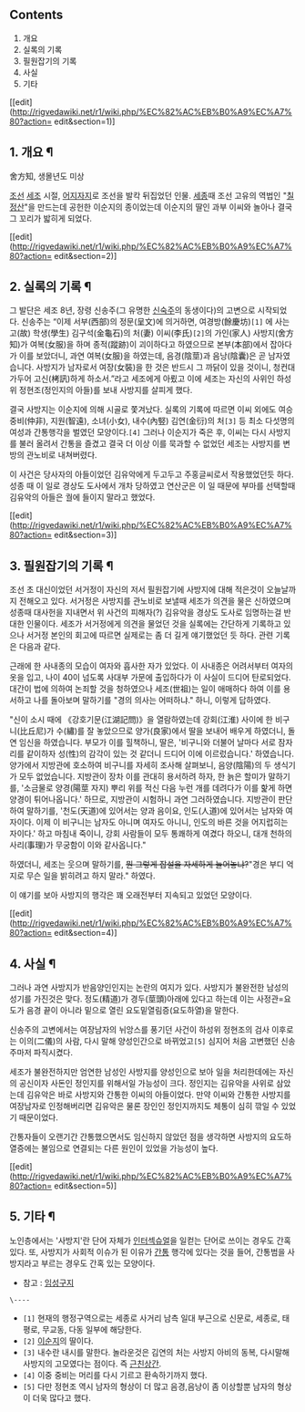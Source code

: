 ## Contents

    

1. 개요 
2. 실록의 기록 
3. 필원잡기의 기록 
4. 사실 
5. 기타 

[[edit](http://rigvedawiki.net/r1/wiki.php/%EC%82%AC%EB%B0%A9%EC%A7%80?action=
edit&section=1)]

## 1. 개요 ¶

舍方知, 생몰년도 미상

  

[조선](%EC%A1%B0%EC%84%A0.md) [세조](%EC%84%B8%EC%A1%B0.md) 시절,
[어지자지](%EC%96%B4%EC%A7%80%EC%9E%90%EC%A7%80.md)로 조선을 발칵 뒤집었던 인물.
[세종](%EC%84%B8%EC%A2%85.md)때 조선 고유의 역법인
"[칠정산](%EC%B9%A0%EC%A0%95%EC%82%B0.md)"을 만드는데 공헌한 이순지의 종이었는데 이순지의 딸인 과부 이씨와
놀아나 결국 그 꼬리가 밟히게 되었다.

  

[[edit](http://rigvedawiki.net/r1/wiki.php/%EC%82%AC%EB%B0%A9%EC%A7%80?action=
edit&section=2)]

## 2. 실록의 기록 ¶

그 발단은 세조 8년, 장령 신송주(그 유명한 [신숙주](%EC%8B%A0%EC%88%99%EC%A3%BC.md)의 동생이다)의
고변으로 시작되었다. 신송주는 “이제 서부(西部)의 정문(呈文)에 의거하면, 여경방(餘慶坊)`[1]` 에 사는 고(故) 학생(學生)
김구석(金龜石)의 처(妻) 이씨(李氏)`[2]`의 가인(家人) 사방지(舍方知)가 여복(女服)을 하며 종적(蹤跡)이 괴이하다고 하였으므로
본부(本部)에서 잡아다가 이를 보았더니, 과연 여복(女服)을 하였는데, 음경(陰莖)과 음낭(陰囊)은 곧 남자였습니다. 사방지가 남자로서
여장(女裝)을 한 것은 반드시 그 까닭이 있을 것이니, 청컨대 가두어 고신(栲訊)하게 하소서.”라고 세조에게 아룄고 이에 세조는 자신의
사위인 하성위 정현조(정인지의 아들)를 보내 사방지를 살피게 했다.

  

결국 사방지는 이순지에 의해 시골로 쫓겨났다. 실록의 기록에 따르면 이씨 외에도 여승 중비(仲非), 지원(智遠), 소녀(小女), 내수(內竪)
김연(金衍)의 처`[3]` 등 최소 다섯명의 여성과 간통행각을 벌였던 모양이다.`[4]` 그러나 이순지가 죽은 후, 이씨는 다시 사방지를
불러 올려서 간통을 즐겼고 결국 더 이상 이를 묵과할 수 없었던 세조는 사방지를 변방의 관노비로 내쳐버렸다.

  

이 사건은 당사자의 아들이었던 김유악에게 두고두고 주홍글씨로서 작용했었던듯 하다. 성종 때 이 일로 경상도 도사에서 개차 당하였고 연산군은
이 일 때문에 부마를 선택할때 김유악의 아들은 궐에 들이지 말라고 했었다.

  

[[edit](http://rigvedawiki.net/r1/wiki.php/%EC%82%AC%EB%B0%A9%EC%A7%80?action=
edit&section=3)]

## 3. 필원잡기의 기록 ¶

조선 초 대신이었던 서거정이 자신의 저서 필원잡기에 사방지에 대해 적은것이 오늘날까지 전해오고 있다. 서거정은 사방지를 관노비로 보낼때
세조가 의견을 물은 신하였으며 성종때 대사헌을 지내면서 위 사건의 피해자(?) 김유악을 경상도 도사로 임명하는걸 반대한 인물이다. 세조가
서거정에게 의견을 물었던 것을 실록에는 간단하게 기록하고 있으나 서거정 본인의 회고에 따르면 실제로는 좀 더 길게 얘기했었던 듯 하다. 관련
기록은 다음과 같다.

  

근래에 한 사내종의 모습이 여자와 흡사한 자가 있었다. 이 사내종은 어려서부터 여자의 옷을 입고, 나이 40이 넘도록 사대부 가문에
출입하다가 이 사실이 드디어 탄로되었다. 대간이 법에 의하여 논죄할 것을 청하였으나 세조(世祖)는 일이 애매하다 하여 이를 용서하고 나를
돌아보며 말하기를 "경의 의사는 어떠하냐." 하니, 이렇게 답하였다.  

"신이 소시 때에 《강호기문(江湖記問)》을 열람하였는데 강회(江淮) 사이에 한 비구니(比丘尼)가 수(繡)를 잘 놓았으므로 양가(良家)에서
딸을 보내어 배우게 하였더니, 돌연 임신을 하였습니다. 부모가 이를 힐책하니, 딸은, '비구니와 더불어 날마다 서로 잠자리를 같이하자
성(性)의 감각이 있는 것 같더니 드디어 이에 이르렀습니다.' 하였습니다. 양가에서 지방관에 호소하여 비구니를 자세히 조사해 살펴보니,
음양(陰陽)의 두 생식기가 모두 없었습니다. 지방관이 장차 이를 관대히 용서하려 하자, 한 늙은 할미가 말하기를, '소금물로 양경(陽莖
자지) 뿌리 위를 적신 다음 누런 개를 데려다가 이를 핥게 하면 양경이 튀어나옵니다.' 하므로, 지방관이 시험하니 과연 그러하였습니다.
지방관이 판단하여 말하기를, '천도(天道)에 있어서는 양과 음이요, 인도(人道)에 있어서는 남자와 여자이다. 이제 이 비구니는 남자도 아니며
여자도 아니니, 인도의 바른 것을 어지럽히는 자이다.' 하고 마침내 죽이니, 강회 사람들이 모두 통쾌하게 여겼다 하오니, 대개 천하의
사리(事理)가 무궁함이 이와 같사옵니다."  

하였더니, 세조는 웃으며 말하기를, <del>뭔 그렇게 잡설을 자세하게 늘어놓냐?</del>"경은 부디 억지로 무슨 일을 밝히려고 하지
말라." 하였다.

  
이 얘기를 보아 사방지의 행각은 꽤 오래전부터 지속되고 있었던 모양이다.

  

[[edit](http://rigvedawiki.net/r1/wiki.php/%EC%82%AC%EB%B0%A9%EC%A7%80?action=
edit&section=4)]

## 4. 사실 ¶

그러나 과연 사방지가 반음양인인지는 논란의 여지가 있다. 사방지가 불완전한 남성의 성기를 가진것은 맞다. 정도(精道)가 경두(莖頭)아래에
있다고 하는데 이는 사정관=요도가 음경 끝이 아니라 밑으로 열린 요도밑열림증(요도하열)을 말한다.

  

신송주의 고변에서는 여장남자의 뉘앙스를 풍기던 사건이 하성위 정현조의 검사 이후로는 이의(二儀)의 사람, 다시 말해 양성인간으로
바뀌었고`[5]` 심지어 처음 고변했던 신송주마저 파직시켰다.

  

세조가 불완전하지만 엄연한 남성인 사방지를 양성인으로 보아 일을 처리한데에는 자신의 공신이자 사돈인 정인지를 위해서일 가능성이 크다.
정인지는 김유악을 사위로 삼았는데 김유악은 바로 사방지와 간통한 이씨의 아들이었다. 만약 이씨와 간통한 사방지를 여장남자로 인정해버리면
김유악은 물론 장인인 정인지까지도 체통이 심히 깎일 수 있었기 때문이었다.

  

간통자들이 오랜기간 간통했으면서도 임신하지 않았던 점을 생각하면 사방지의 요도하열증에는 불임으로 연결되는 다른 원인이 있었을 가능성이 높다.

  

[[edit](http://rigvedawiki.net/r1/wiki.php/%EC%82%AC%EB%B0%A9%EC%A7%80?action=
edit&section=5)]

## 5. 기타 ¶

노인층에서는 '사방지'란 단어 자체가
[인터섹슈얼](%EC%9D%B8%ED%84%B0%EC%84%B9%EC%8A%88%EC%96%BC.md)을 일컫는 단어로 쓰이는 경우도
간혹 있다. 또, 사방지가 사회적 이슈가 된 이유가 [간통](%EA%B0%84%ED%86%B5.md) 행각에 있다는 것을 들어,
간통범을 사방지라고 부르는 경우도 간혹 있는 모양이다.

  

  * 참고 : [임성구지](%EC%9E%84%EC%84%B1%EA%B5%AC%EC%A7%80.md)

`\----`

  * `[1]` 현재의 행정구역으로는 세종로 사거리 남측 일대 부근으로 신문로, 세종로, 태평로, 무교동, 다동 일부에 해당한다.
  * `[2]` [이순지](%EC%9D%B4%EC%88%9C%EC%A7%80.md)의 딸이다.
  * `[3]` 내수란 내시를 말한다. 놀라운것은 김연의 처는 사방지 아비의 동복, 다시말해 사방지의 고모였다는 점이다. 즉 [근친상간](%EA%B7%BC%EC%B9%9C%EC%83%81%EA%B0%84.md).
  * `[4]` 이중 중비는 머리를 다시 기르고 환속하기까지 했다.
  * `[5]` 다만 정현조 역시 남자의 형상이 더 많고 음경,음낭이 좀 이상할뿐 남자의 형상이 더욱 많다고 했다.

